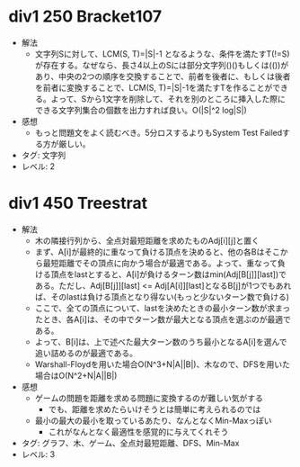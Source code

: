 # div1 250 Bracket107

- 解法
    - 文字列Sに対して、LCM(S, T)=|S|-1 となるような、条件を満たすT(!=S)が存在する。なぜなら、長さ4以上のSには部分文字列()()もしくは(())があり、中央の2つの順序を交換することで、前者を後者に、もしくは後者を前者に変換することで、LCM(S, T)=|S|-1を満たすTを作ることができる。よって、Sから1文字を削除して、それを別のところに挿入した際にできる文字列集合の個数を出力すれば良い。O(|S|^2 log|S|)
- 感想
    - もっと問題文をよく読むべき。5分ロスするよりもSystem Test Failedする方が厳しい。
- タグ: 文字列
- レベル: 2

# div1 450 Treestrat

- 解法
    - 木の隣接行列から、全点対最短距離を求めたものAdj\[i\]\[j\]と置く
    - まず、A[i]が最終的に重なって負ける頂点を決めると、他の各Bはそこから最短距離でその頂点に向かう場合が最適である。よって、重なって負ける頂点をlastとすると、A[i]が負けるターン数はmin(Adj\[B\[j\]\]\[last\])である。ただし、Adj\[B\[j\]\]\[last\] <= Adj\[A\[i\]\]\[last\]となるB\[j\]が1つでもあれば、そのlastは負ける頂点となり得ない(もっと少ないターン数で負ける)
    - ここで、全ての頂点について、lastを決めたときの最小ターン数が求まったとき、各A\[i\]は、その中でターン数が最大となる頂点を選ぶのが最適である。
    - よって、B\[i\]は、上で述べた最大ターン数のうち最小となるA\[i\]を選んで追い詰めるのが最適である。
    - Warshall-Floydを用いた場合O(N^3+N|A||B|)、木なので、DFSを用いた場合はO(N^2+N|A||B|)
- 感想
    - ゲームの問題を距離を求める問題に変換するのが難しい気がする
        - でも、距離を求めたらいけそうとは簡単に考えられるのでは
    - 最小の最大の最小を取っているあたり、なんとなくMin-Maxっぽい
        - これがなんとなく最適性を感覚的に与えてくれそう
- タグ: グラフ、木、ゲーム、全点対最短距離、DFS、Min-Max
- レベル: 3
